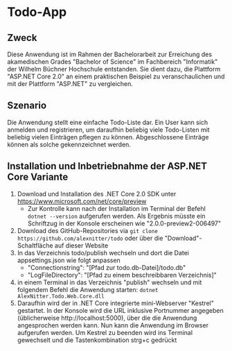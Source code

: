 # Todo-App
## Zweck
Diese Anwendung ist im Rahmen der Bachelorarbeit zur Erreichung des akamedischen Grades "Bachelor of Science" im Fachbereich "Informatik" der Wilhelm Büchner Hochschule entstanden. Sie dient dazu, die Plattform "ASP.NET Core 2.0" an einem praktischen Beispiel zu veranschaulichen und mit der Plattform "ASP.NET" zu vergleichen.

## Szenario
Die Anwendung stellt eine einfache Todo-Liste dar. Ein User kann sich anmelden und registrieren, um daraufhin beliebig viele Todo-Listen mit beliebig vielen Einträgen pflegen zu können. Abgeschlossene Einträge können als solche gekennzeichnet werden.

## Installation und Inbetriebnahme der ASP.NET Core Variante
1. Download und Installation des .NET Core 2.0 SDK unter https://www.microsoft.com/net/core/preview
    * Zur Kontrolle kann nach der Installation im Terminal der Befehl `dotnet --version` aufgerufen werden. Als Ergebnis müsste ein Schriftzug in der Konsole erscheinen wie "2.0.0-preview2-006497"
2. Download des GitHub-Repositories via `git clone https://github.com/alexnitter/todo` oder über die "Download"-Schaltfläche auf dieser Website
3. In das Verzeichnis todo/publish wechseln und dort die Datei appsettings.json wie folgt anpassen
    * "Connectionstring": "[Pfad zur todo.db-Datei]/todo.db"
    * "LogFileDirectory": "[Pfad zu einem beschreibbaren Verzeichnis]"
4. in einem Terminal in das Verzeichnis "publish" wechseln und mit folgendem Befehl die Anwendung starten: `dotnet AlexNitter.Todo.Web.Core.dll`
5. Daraufhin wird der in .NET Core integrierte mini-Webserver "Kestrel" gestartet. In der Konsole wird die URL inklusive Portnummer angegeben (üblicherweise http://localhost:5000), über die die Anwendung angesprochen werden kann. Nun kann die Anwendung im Browser aufgerufen werden. Um Kestrel zu beenden wird ins Terminal gewechselt und die Tastenkombination strg+c gedrückt
